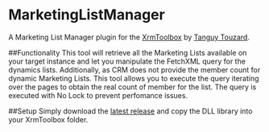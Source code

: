 # MarketingListManager
A Marketing List Manager plugin for the [XrmToolbox](http://www.xrmtoolbox.com/) by [Tanguy Touzard](https://github.com/MscrmTools).

##Functionality
This tool will retrieve all the Marketing Lists available on your target instance and let you manipulate the FetchXML query for the dynamics lists.
Additionally, as CRM does not provide the member count for dynamic Marketing Lists. This tool allows you to execute the query iterating over the pages to obtain the real count of member for the list. The query is executed with No Lock to prevent perfomance issues.

##Setup
Simply download the [latest release](https://github.com/amoedo/MarketingListManager/releases/latest) and copy the DLL library into your XrmToolbox folder.
